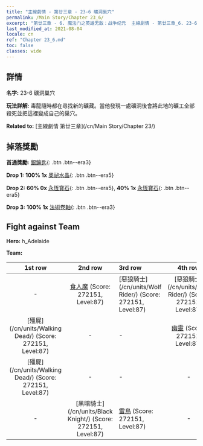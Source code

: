 ```yaml
---
title: "主線劇情 - 第廿三章 - 23-6 礦洞巢穴"
permalink: /Main Story/Chapter 23_6/
excerpt: "第廿三章 - 6. 魔法门之英雄无敌：战争纪元  主線劇情 - 第廿三章_6. 23-6 礦洞巢穴"
last_modified_at: 2021-08-04
locale: cn
ref: "Chapter 23_6.md"
toc: false
classes: wide
---
```


## 詳情

 **名字:** 23-6 礦洞巢穴

 **玩法詳解:** 毒龍隨時都在尋找新的礦藏。當他發現一處礦洞後會將此地的礦工全部殺死並把這裡變成自己的巢穴。

 **Related to:** [主線劇情 第廿三章](/cn/Main Story/Chapter 23/)

## 掉落獎勵

 **首通獎勵:** [銀鑰匙](/cn/Items/con_693/){: .btn .btn--era3}

 **Drop 1:** **100% 1x** [奧祕水晶](/cn/Items/mat_80/){: .btn .btn--era5}

 **Drop 2:** **60% 0x** [永恆寶石](/cn/Items/mat_72/){: .btn .btn--era5}, **40% 1x** [永恆寶石](/cn/Items/mat_72/){: .btn .btn--era5}

 **Drop 3:** **100% 1x** [法術卷軸](/cn/Items/con_694/){: .btn .btn--era3}


## Fight against Team
 **Hero:** h_Adelaide

 **Team:**


  | 1st row | 2nd row | 3rd row | 4th row |
  |:----:|:----:|:----|:----:|
  | - | [食人魔](/cn/units/Ogre/) (Score: 272151, Level:87)  | [惡狼騎士](/cn/units/Wolf Rider/) (Score: 272151, Level:87)  | [惡狼騎士](/cn/units/Wolf Rider/) (Score: 272151, Level:87)  |
  | [殭屍](/cn/units/Walking Dead/) (Score: 272151, Level:87)  | - | - | [幽靈](/cn/units/Wight/) (Score: 272151, Level:87)  |
  | [殭屍](/cn/units/Walking Dead/) (Score: 272151, Level:87)  | - | - | - |
  | - | [黑暗騎士](/cn/units/Black Knight/) (Score: 272151, Level:87)  | [雷鳥](/cn/units/Roc/) (Score: 272151, Level:87)  | - |


